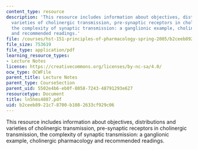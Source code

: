 ```yaml
---
content_type: resource
description: 'This resource includes information about objectives, distributions and
  varieties of cholinergic transmission, pre-synaptic receptors in cholinergic transmission,
  the complexity of synaptic transmission: a ganglionic example, cholinergic pharmacology
  and recommended readings.'
file: /courses/hst-151-principles-of-pharmacology-spring-2005/b2ceeb8921c78700b1082633cf929c06_ln5hms4087.pdf
file_size: 753619
file_type: application/pdf
learning_resource_types:
- Lecture Notes
license: https://creativecommons.org/licenses/by-nc-sa/4.0/
ocw_type: OCWFile
parent_title: Lecture Notes
parent_type: CourseSection
parent_uid: 5502e4b6-eb0f-8058-7243-48791293e627
resourcetype: Document
title: ln5hms4087.pdf
uid: b2ceeb89-21c7-8700-b108-2633cf929c06
---
```

This resource includes information about objectives, distributions and varieties of cholinergic transmission, pre-synaptic receptors in cholinergic transmission, the complexity of synaptic transmission: a ganglionic example, cholinergic pharmacology and recommended readings.